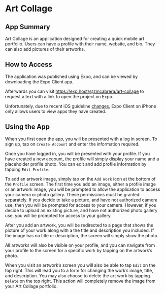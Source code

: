 # Art Collage

## App Summary

Art Collage is an application designed for creating a quick mobile art portfolio. Users can have a profile with their name, website, and bio. They can also add pictures of their artworks.

## How to Access

The application was published using Expo, and can be viewed by downloading the Expo Client app. 

Afterwards you can visit <https://exp.host/@zmcabrera/art-collage> to request a text with a link to open the project on Expo.

Unfortunately, due to recent iOS guideline [changes](https://blog.expo.io/upcoming-limitations-to-ios-expo-client-8076d01aee1a), Expo Client on iPhone only allows users to view apps they have created. 

## Using the App

When you first open the app, you will be presented with a log in screen.  To sign up, tap on `Create Account` and enter the information required. 

Once you have logged in, you will be presented with your profile. If you have created a new account, the profile will simply display your name and a placeholder profile photo. You can edit and add profile information by tapping `Edit Profile`.

To add an artwork image, simply tap on the `Add Work` icon at the bottom of the `Profile` screen. The first time you add an image, either a profile image or an artwork image, you will be prompted to allow the application to access your camera or photo gallery. These permissions must be granted separately. If you decide to take a picture, and have not authorized camera use, then you will be prompted for access to your camera. However, if you decide to upload an existing picture, and have not authorized photo gallery use, you will be prompted for access to your gallery.

After you add an artwork, you will be redirected to a page that shows the picture of your work along with a the title and description you included. If the image has no title or description, the screen will simply show the photo.

All artworks will also be visible on your profile, and you can navigate from your profile to the screen for a specific work by tapping on the artwork’s photo.

When you visit an artwork’s screen you will also be able to tap `Edit` on the top right. This will lead you to a form for changing the work’s image, title, and description. You may also choose to delete the art work by tapping `Delete` on the top right. This action will completely remove the image from your Art Collage portfolio.
